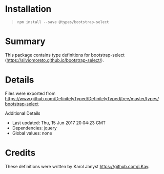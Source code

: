 # Installation
> `npm install --save @types/bootstrap-select`

# Summary
This package contains type definitions for bootstrap-select (https://silviomoreto.github.io/bootstrap-select/).

# Details
Files were exported from https://www.github.com/DefinitelyTyped/DefinitelyTyped/tree/master/types/bootstrap-select

Additional Details
 * Last updated: Thu, 15 Jun 2017 20:04:23 GMT
 * Dependencies: jquery
 * Global values: none

# Credits
These definitions were written by Karol Janyst <https://github.com/LKay>.
